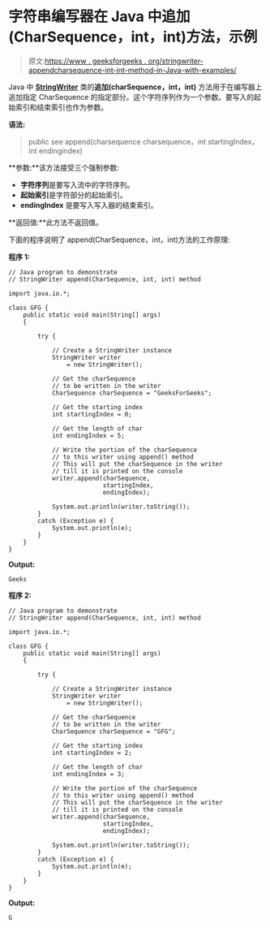 # 字符串编写器在 Java 中追加(CharSequence，int，int)方法，示例

> 原文:[https://www . geeksforgeeks . org/stringwriter-appendcharsequence-int-int-method-in-Java-with-examples/](https://www.geeksforgeeks.org/stringwriter-appendcharsequence-int-int-method-in-java-with-examples/)

Java 中 **[StringWriter](https://www.geeksforgeeks.org/java-io-stringwriter-class-in-java/)** 类的**追加(charSequence，int，int)** 方法用于在编写器上追加指定 CharSequence 的指定部分。这个字符序列作为一个参数。要写入的起始索引和结束索引也作为参数。

**语法:**

> public see append(charsequence charsequence，int startingIndex，int endingindex)

**参数:**该方法接受三个强制参数:

*   **字符序列**是要写入流中的字符序列。
*   **起始索引**是字符部分的起始索引。
*   **endingIndex** 是要写入写入器的结束索引。

**返回值:**此方法不返回值。

下面的程序说明了 append(CharSequence，int，int)方法的工作原理:

**程序 1:**

```
// Java program to demonstrate
// StringWriter append(CharSequence, int, int) method

import java.io.*;

class GFG {
    public static void main(String[] args)
    {

        try {

            // Create a StringWriter instance
            StringWriter writer
                = new StringWriter();

            // Get the charSequence
            // to be written in the writer
            CharSequence charSequence = "GeeksForGeeks";

            // Get the starting index
            int startingIndex = 0;

            // Get the length of char
            int endingIndex = 5;

            // Write the portion of the charSequence
            // to this writer using append() method
            // This will put the charSequence in the writer
            // till it is printed on the console
            writer.append(charSequence,
                          startingIndex,
                          endingIndex);

            System.out.println(writer.toString());
        }
        catch (Exception e) {
            System.out.println(e);
        }
    }
}
```

**Output:**

```
Geeks

```

**程序 2:**

```
// Java program to demonstrate
// StringWriter append(CharSequence, int, int) method

import java.io.*;

class GFG {
    public static void main(String[] args)
    {

        try {

            // Create a StringWriter instance
            StringWriter writer
                = new StringWriter();

            // Get the charSequence
            // to be written in the writer
            CharSequence charSequence = "GFG";

            // Get the starting index
            int startingIndex = 2;

            // Get the length of char
            int endingIndex = 3;

            // Write the portion of the charSequence
            // to this writer using append() method
            // This will put the charSequence in the writer
            // till it is printed on the console
            writer.append(charSequence,
                          startingIndex,
                          endingIndex);

            System.out.println(writer.toString());
        }
        catch (Exception e) {
            System.out.println(e);
        }
    }
}
```

**Output:**

```
G

```